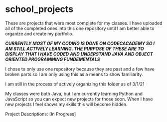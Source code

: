 # school_projects
These are projects that were most complete for my classes.
I have uploaded all of the completed ones into this one repository until I am better able to organize and create my portfolio.

***CURRENTLY MOST OF MY CODING IS DONE ON CODECACADEMY SO I AM STILL ACTIVELY LEARNING. THE PURPOSE OF THESE ARE TO DISPLAY 
THAT I HAVE CODED AND UNDERSTAND JAVA AND OBJECT ORIENTED PROGRAMMING FUNDEMENTALS***

I chose to only use one repository because they are past and a few have broken parts so I am only using this as a means to show familiarity.

I am still in the process of actively organizing this folder as of 3/1/21

My classes were both Java, but I am currently learning Python and JavaScript so you can expect new projects for those soon.
When I have new projects I feel shows my skills this will become hidden.

Project Descriptions:
[In Progress]
